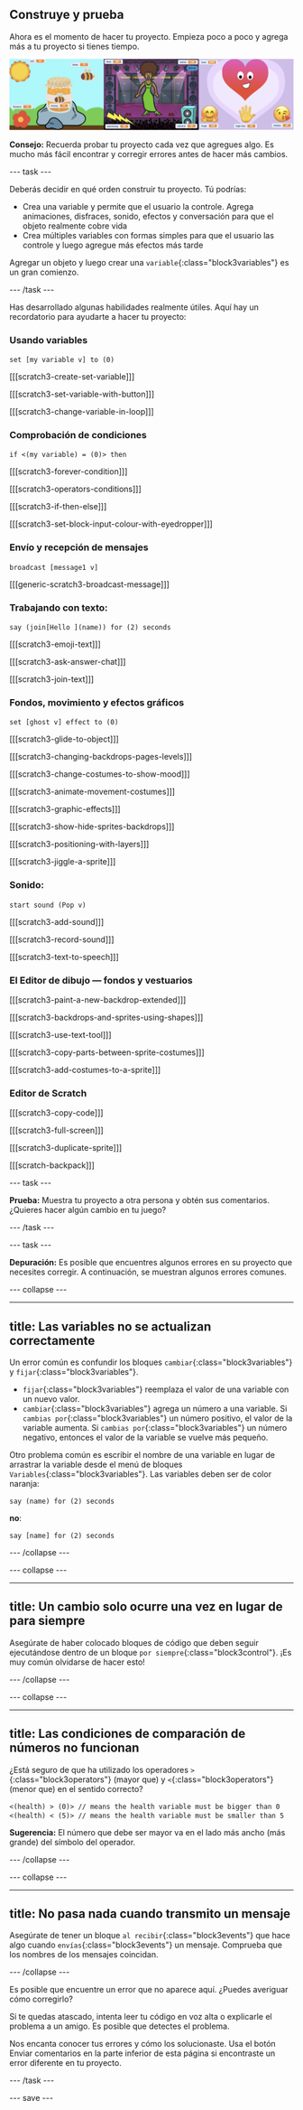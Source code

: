 ## Construye y prueba

Ahora es el momento de hacer tu proyecto. Empieza poco a poco y agrega más a tu proyecto si tienes tiempo.

![](images/step3_image.png)

**Consejo:** Recuerda probar tu proyecto cada vez que agregues algo. Es mucho más fácil encontrar y corregir errores antes de hacer más cambios.

--- task ---

Deberás decidir en qué orden construir tu proyecto. Tú podrías:

+ Crea una variable y permite que el usuario la controle. Agrega animaciones, disfraces, sonido, efectos y conversación para que el objeto realmente cobre vida
+ Crea múltiples variables con formas simples para que el usuario las controle y luego agregue más efectos más tarde

Agregar un objeto y luego crear una `variable`{:class="block3variables"} es un gran comienzo.

--- /task ---

Has desarrollado algunas habilidades realmente útiles. Aquí hay un recordatorio para ayudarte a hacer tu proyecto:

### Usando variables

```blocks3
set [my variable v] to (0)
```

[[[scratch3-create-set-variable]]]

[[[scratch3-set-variable-with-button]]]

[[[scratch3-change-variable-in-loop]]]

### Comprobación de condiciones

```blocks3
if <(my variable) = (0)> then
```

[[[scratch3-forever-condition]]]

[[[scratch3-operators-conditions]]]

[[[scratch3-if-then-else]]]

[[[scratch3-set-block-input-colour-with-eyedropper]]]

### Envío y recepción de mensajes

```blocks3
broadcast [message1 v]
```

[[[generic-scratch3-broadcast-message]]]

### Trabajando con texto:

```blocks3
say (join[Hello ](name)) for (2) seconds
```

[[[scratch3-emoji-text]]]

[[[scratch3-ask-answer-chat]]]

[[[scratch3-join-text]]]

### Fondos, movimiento y efectos gráficos

```blocks3
set [ghost v] effect to (0)
```

[[[scratch3-glide-to-object]]]

[[[scratch3-changing-backdrops-pages-levels]]]

[[[scratch3-change-costumes-to-show-mood]]]

[[[scratch3-animate-movement-costumes]]]

[[[scratch3-graphic-effects]]]

[[[scratch3-show-hide-sprites-backdrops]]]

[[[scratch3-positioning-with-layers]]]

[[[scratch3-jiggle-a-sprite]]]

### Sonido:

```blocks3
start sound (Pop v)
```

[[[scratch3-add-sound]]]

[[[scratch3-record-sound]]]

[[[scratch3-text-to-speech]]]

### El Editor de dibujo — fondos y vestuarios

[[[scratch3-paint-a-new-backdrop-extended]]]

[[[scratch3-backdrops-and-sprites-using-shapes]]]

[[[scratch3-use-text-tool]]]

[[[scratch3-copy-parts-between-sprite-costumes]]]

[[[scratch3-add-costumes-to-a-sprite]]]

### Editor de Scratch

[[[scratch3-copy-code]]]

[[[scratch3-full-screen]]]

[[[scratch3-duplicate-sprite]]]

[[[scratch-backpack]]]


--- task ---

**Prueba:** Muestra tu proyecto a otra persona y obtén sus comentarios. ¿Quieres hacer algún cambio en tu juego?

--- /task ---

--- task ---

**Depuración:** Es posible que encuentres algunos errores en su proyecto que necesites corregir. A continuación, se muestran algunos errores comunes.


--- collapse ---

---
title: Las variables no se actualizan correctamente
---

Un error común es confundir los bloques `cambiar`{:class="block3variables"} y `fijar`{:class="block3variables"}.

+ `fijar`{:class="block3variables"} reemplaza el valor de una variable con un nuevo valor.
+ `cambiar`{:class="block3variables"} agrega un número a una variable. Si `cambias por`{:class="block3variables"} un número positivo, el valor de la variable aumenta. Si `cambias por`{:class="block3variables"} un número negativo, entonces el valor de la variable se vuelve más pequeño.


Otro problema común es escribir el nombre de una variable en lugar de arrastrar la variable desde el menú de bloques `Variables`{:class="block3variables"}. Las variables deben ser de color naranja:

```blocks3
say (name) for (2) seconds
```

**no**:

```blocks3
say [name] for (2) seconds
```

--- /collapse ---

--- collapse ---

---
title: Un cambio solo ocurre una vez en lugar de para siempre
---

Asegúrate de haber colocado bloques de código que deben seguir ejecutándose dentro de un bloque `por siempre`{:class="block3control"}. ¡Es muy común olvidarse de hacer esto!

--- /collapse ---

--- collapse ---

---
title: Las condiciones de comparación de números no funcionan
---

¿Está seguro de que ha utilizado los operadores `>`{:class="block3operators"} (mayor que) y `<`{:class="block3operators"} (menor que) en el sentido correcto?

```blocks3
<(health) > (0)> // means the health variable must be bigger than 0
<(health) < (5)> // means the health variable must be smaller than 5
```

**Sugerencia:** El número que debe ser mayor va en el lado más ancho (más grande) del símbolo del operador.

--- /collapse ---

--- collapse ---

---
title: No pasa nada cuando transmito un mensaje
---

Asegúrate de tener un bloque `al recibir`{:class="block3events"} que hace algo cuando `envías`{:class="block3events"} un mensaje. Comprueba que los nombres de los mensajes coincidan.

--- /collapse ---

Es posible que encuentre un error que no aparece aquí. ¿Puedes averiguar cómo corregirlo?

Si te quedas atascado, intenta leer tu código en voz alta o explicarle el problema a un amigo. Es posible que detectes el problema.

Nos encanta conocer tus errores y cómo los solucionaste. Usa el botón Enviar comentarios en la parte inferior de esta página si encontraste un error diferente en tu proyecto.

--- /task ---


--- save ---


